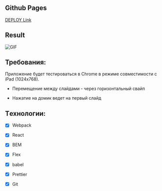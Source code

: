 ## Github Pages

[DEPLOY Link](https://polunekas.github.io/clm-onpoint/)

## Result

![GIF](https://github.com/polunekas/clm-onpoint/assets/113113355/f4925afc-5e96-4d56-a6c6-e0a69b8e5c1f)

## Требования:

Приложение будет тестироваться в Chrome в режиме совместимости с iPad (1024x768).

- Перемещение между слайдами - через горизонтальный свайп

- Нажатие на домик ведет на первый слайд

## Тexнологии:

- [x] Webpack

- [x] React

- [x] BEM

- [x] Flex

- [x] babel

- [x] Prettier

- [x] Git
